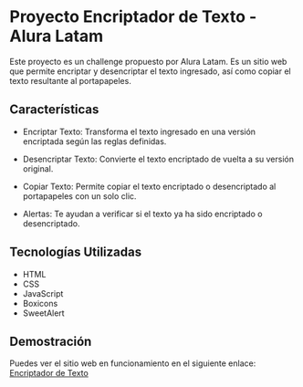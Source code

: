 # Proyecto Encriptador de Texto - Alura Latam

Este proyecto es un challenge propuesto por Alura Latam. Es un sitio web que permite encriptar y desencriptar el texto ingresado, así como copiar el texto resultante al portapapeles.

## Características

- Encriptar Texto: Transforma el texto ingresado en una versión encriptada según las reglas definidas.

- Desencriptar Texto: Convierte el texto encriptado de vuelta a su versión original.

- Copiar Texto: Permite copiar el texto encriptado o desencriptado al portapapeles con un solo clic.

- Alertas: Te ayudan a verificar si el texto ya ha sido encriptado o desencriptado.

## Tecnologías Utilizadas
- HTML
- CSS
- JavaScript
- Boxicons
- SweetAlert

## Demostración 

Puedes ver el sitio web en funcionamiento en el siguiente enlace: [Encriptador de Texto](URL_DEL_ENLACE)
